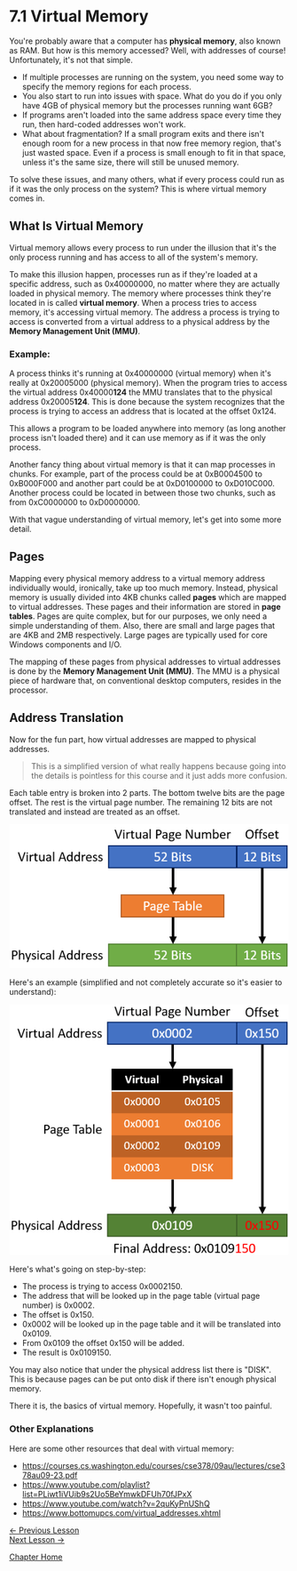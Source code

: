 # 7.1 Virtual Memory
You're probably aware that a computer has **physical memory**, also known as RAM. But how is this memory accessed? Well, with addresses of course! Unfortunately, it's not that simple. 
* If multiple processes are running on the system, you need some way to specify the memory regions for each process. 
* You also start to run into issues with space. What do you do if you only have 4GB of physical memory but the processes running want 6GB?
* If programs aren't loaded into the same address space every time they run, then hard-coded addresses won't work.
* What about fragmentation? If a small program exits and there isn't enough room for a new process in that now free memory region, that's just wasted space. Even if a process is small enough to fit in that space, unless it's the same size, there will still be unused memory.

To solve these issues, and many others, what if every process could run as if it was the only process on the system? This is where virtual memory comes in. 

## What Is Virtual Memory
Virtual memory allows every process to run under the illusion that it's the only process running and has access to all of the system's memory.

To make this illusion happen, processes run as if they're loaded at a specific address, such as 0x40000000, no matter where they are actually loaded in physical memory. The memory where processes think they're located in is called **virtual memory**. When a process tries to access memory, it's accessing virtual memory. The address a process is trying to access is converted from a virtual address to a physical address by the **Memory Management Unit (MMU)**.

### **Example:**
A process thinks it's running at 0x40000000 (virtual memory) when it's really at 0x20005000 (physical memory). When the program tries to access the virtual address 0x40000**124** the MMU translates that to the physical address 0x20005**124**. This is done because the system recognizes that the process is trying to access an address that is located at the offset 0x124.

This allows a program to be loaded anywhere into memory (as long another process isn't loaded there) and it can use memory as if it was the only process.

Another fancy thing about virtual memory is that it can map processes in chunks. For example, part of the process could be at 0xB0004500 to 0xB000F000 and another part could be at 0xD0100000 to 0xD010C000. Another process could be located in between those two chunks, such as from 0xC0000000 to 0xD0000000.

With that vague understanding of virtual memory, let's get into some more detail.

## Pages
Mapping every physical memory address to a virtual memory address individually would, ironically, take up too much memory. Instead, physical memory is usually divided into 4KB chunks called **pages** which are mapped to virtual addresses. These pages and their information are stored in **page tables**. Pages are quite complex, but for our purposes, we only need a simple understanding of them. Also, there are small and large pages that are 4KB and 2MB respectively. Large pages are typically used for core Windows components and I/O.

The mapping of these pages from physical addresses to virtual addresses is done by the **Memory Management Unit (MMU)**. The MMU is a physical piece of hardware that, on conventional desktop computers, resides in the processor.

## Address Translation
Now for the fun part, how virtual addresses are mapped to physical addresses.

>This is a simplified version of what really happens because going into the details is pointless for this course and it just adds more confusion.

Each table entry is broken into 2 parts. The bottom twelve bits are the page offset. The rest is the virtual page number. The remaining 12 bits are not translated and instead are treated as an offset.

<p>
  <img src="[ignore]/VADDRStruct.png">
</p>

Here's an example (simplified and not completely accurate so it's easier to understand):

<p>
  <img src="[ignore]/VADDRExample.png">
</p>

Here's what's going on step-by-step:
* The process is trying to access 0x0002150.
* The address that will be looked up in the page table (virtual page number) is 0x0002. 
* The offset is 0x150.
* 0x0002 will be looked up in the page table and it will be translated into 0x0109.
* From 0x0109 the offset 0x150 will be added.
* The result is 0x0109150.

You may also notice that under the physical address list there is "DISK". This is because pages can be put onto disk if there isn't enough physical memory.

There it is, the basics of virtual memory. Hopefully, it wasn't too painful.

### Other Explanations
Here are some other resources that deal with virtual memory:
* https://courses.cs.washington.edu/courses/cse378/09au/lectures/cse378au09-23.pdf
* https://www.youtube.com/playlist?list=PLiwt1iVUib9s2Uo5BeYmwkDFUh70fJPxX
* https://www.youtube.com/watch?v=2quKyPnUShQ
* https://www.bottomupcs.com/virtual_addresses.xhtml


[<- Previous Lesson](7.0%20Windows.md)  
[Next Lesson ->]()  

[Chapter Home](7.0%20Windows.md) 